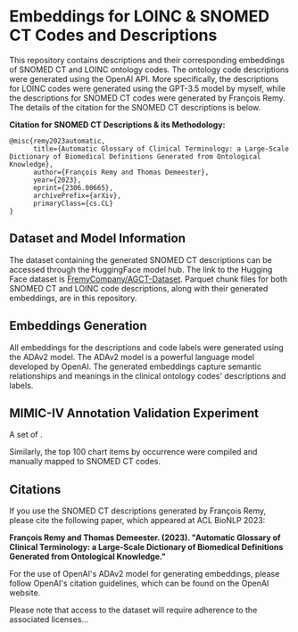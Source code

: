 # Embeddings for LOINC & SNOMED CT Codes and Descriptions

This repository contains descriptions and their corresponding embeddings of SNOMED CT and LOINC ontology codes. The ontology code descriptions were generated using the OpenAI API. More specifically, the descriptions for LOINC codes were generated using the GPT-3.5 model by myself, while the descriptions for SNOMED CT codes were generated by François Remy. The details of the citation for the SNOMED CT descriptions is below.

**Citation for SNOMED CT Descriptions & its Methodology:**
```
@misc{remy2023automatic,
      title={Automatic Glossary of Clinical Terminology: a Large-Scale Dictionary of Biomedical Definitions Generated from Ontological Knowledge}, 
      author={François Remy and Thomas Demeester},
      year={2023},
      eprint={2306.00665},
      archivePrefix={arXiv},
      primaryClass={cs.CL}
}
```

## Dataset and Model Information

The dataset containing the generated SNOMED CT descriptions can be accessed through the HuggingFace model hub. The link to the Hugging Face dataset is [FremyCompany/AGCT-Dataset](https://huggingface.co/datasets/FremyCompany/AGCT-Dataset). Parquet chunk files for both SNOMED CT and LOINC code descriptions, along with their generated embeddings, are in this repository.

## Embeddings Generation

All embeddings for the descriptions and code labels were generated using the ADAv2 model. The ADAv2 model is a powerful language model developed by OpenAI. The generated embeddings capture semantic relationships and meanings in the clinical ontology codes' descriptions and labels.

## MIMIC-IV Annotation Validation Experiment

A set of .

Similarly, the top 100 chart items by occurrence were compiled and manually mapped to SNOMED CT codes. 

## Citations

If you use the SNOMED CT descriptions generated by François Remy, please cite the following paper, which appeared at ACL BioNLP 2023:

**François Remy and Thomas Demeester. (2023). "Automatic Glossary of Clinical Terminology: a Large-Scale Dictionary of Biomedical Definitions Generated from Ontological Knowledge."**

For the use of OpenAI's ADAv2 model for generating embeddings, please follow OpenAI's citation guidelines, which can be found on the OpenAI website.

Please note that access to the dataset will require adherence to the associated licenses...
